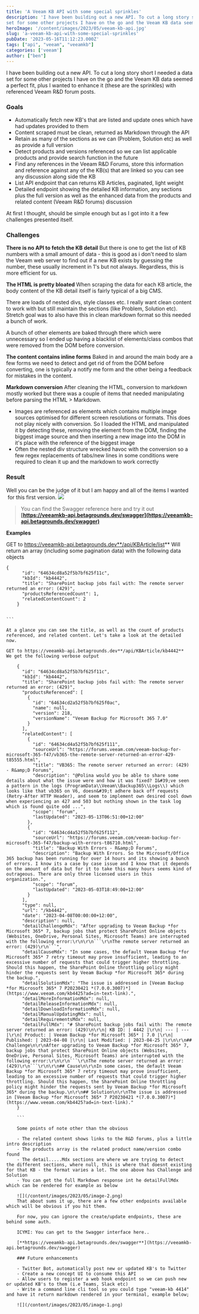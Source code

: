 ```yaml
---
title: 'A Veeam KB API with some special sprinkles' 
description: 'I have been building out a new API. To cut a long story short I needed a data
set for some other projects I have on the go and the Veeam KB data seeme'
heroImage: '/content/images/2023/05/veeam-kb-api.jpg'
slug: 'a-veeam-kb-api-with-some-special-sprinkles'
pubDate: '2023-05-16T11:12:23.000Z'
tags: ["api", "veeam", "veeamkb"] 
categories: ['veeam']
author: ["ben"]
---
```


I have been building out a new API. To cut a long story short I needed a data set for some other projects I have on the go and the Veeam KB data seemed a perfect fit, plus I wanted to enhance it (these are the sprinkles) with referenced Veeam R&D forum posts. 

### Goals

- Automatically fetch new KB's that are listed and update ones which have had updates provided to them
- Content scraped must be clean, returned as Markdown through the API
- Retain as many of the sections as we can (Problem, Solution etc) as well as provide a full version
- Detect products and versions referenced so we can list applicable products and provide search function in the future
- Find any references in the Veeam R&D Forums, store this information and reference against any of the KB(s) that are linked so you can see any discussion along side the KB
- List API endpoint that can returns KB Articles, paginated, light weight
- Detailed endpoint showing the detailed KB information, any sections plus the full version as well as the enhanced data from the products and related content (Veeam R&D forums) discussion

At first I thought, should be simple enough but as I got into it a few challenges presented itself.

### Challenges

**There is no API to fetch the KB detail**
But there is one to get the list of KB numbers with a small amount of data - this is good as i don't need to slam the Veeam web server to find out if a new KB exists by guessing the number, these usually increment in 1's but not always. Regardless, this is more efficient for us.

**The HTML is pretty bloated**
When scraping the data for each KB article, the body content of the KB detail itself is fairly typical of a big CMS. 

There are loads of nested divs, style classes etc. I really want clean content to work with but still maintain the sections (like Problem, Solution etc). Stretch goal was to also have this in clean markdown format so this needed a bunch of work.

A bunch of other elements are baked through there which were unnecessary so I ended up having a blacklist of elements/class combos that were removed from the DOM before conversion.

**The content contains inline forms**
Baked in and around the main body are a few forms we need to detect and get rid of from the DOM before converting, one is typically a notify me form and the other being a feedback for mistakes in the content.

**Markdown conversion**
After cleaning the HTML, conversion to markdown mostly worked but there was a couple of items that needed manipulating before parsing the HTML > Markdown.

- Images are referenced as <picture> elements which contains multiple image sources optimised for different screen resolutions or formats. This does not play nicely with conversion. So I loaded the HTML and manipulated it by detecting these, removing the element from the DOM, finding the biggest image source and then inserting a new image into the DOM in it's place with the reference of the biggest image
- Often the nested div structure wrecked havoc with the conversion so a few regex replacements of tabs/new lines in some conditions were required to clean it up and the markdown to work correctly 

### Result

Well you can be the judge of it but I am happy and all of the items I wanted  for this first version.
![](/content/images/2023/05/image.png)
> You can find the Swagger reference here and try it out
> **[https://veeamkb-api.betagrounds.dev/swagger](https://veeamkb-api.betagrounds.dev/swagger)**

**Examples**

GET to https://veeamkb-api.betagrounds.dev**/api/KBArticle/list**
Will return an array (including some pagination data) with the following data objects

    {
          "id": "64634cd8a52f5b7bf625f11c",
          "kbId": "kb4442",
          "title": "SharePoint backup jobs fail with: The remote server returned an error: (429)",
          "productsReferencedCount": 1,
          "relatedContentCount": 2
        }
    
    
    ```
    
    At a glance you can see the title, as well as the count of products referenced, and related content. Let's take a look at the detailed now.
    
    GET to https://veeamkb-api.betagrounds.dev**/api/KBArticle/kb4442**
    We get the following verbose output
    
        {
          "id": "64634cd8a52f5b7bf625f11c",
          "kbId": "kb4442",
          "title": "SharePoint backup jobs fail with: The remote server returned an error: (429)",
          "productsReferenced": [
            {
              "id": "64634cd2a52f5b7bf625f0ac",
              "name": null,
              "version": 218,
              "versionName": "Veeam Backup for Microsoft 365 7.0"
            }
          ],
          "relatedContent": [
            {
              "id": "64634cd4a52f5b7bf625f111",
              "sourceUrl": "https://forums.veeam.com/veeam-backup-for-microsoft-365-f47/vb365-the-remote-server-returned-an-error-429-t85555.html",
              "title": "VB365: The remote server returned an error: (429) - R&amp;D Forums",
              "description": "@Polina would you be able to share some details about what the issue were and how it was fixed? I&#39;ve seen a pattern in the logs (ProgramData\\Veeam\\Backup365\\Logs\\) which looks like that vb365 on V6, doesn&#39;t adhere back off requests (Retry-After HTTP Header), and seem to implement own desired cool down when experiencing an 427 and 503 but nothing shown in the task log which is found quite odd ...",
              "scope": "forum",
              "lastUpdated": "2023-05-13T06:51:00+12:00"
            },
            {
              "id": "64634cd4a52f5b7bf625f112",
              "sourceUrl": "https://forums.veeam.com/veeam-backup-for-microsoft-365-f47/backup-with-errors-t86710.html",
              "title": "Backup With Errors - R&amp;D Forums",
              "description": "Backup With Errors. So the Microsoft/Office 365 backup has been running for over 14 hours and its showing a bunch of errors. I know its a case by case issue and I know that it depends on the amount of data but for it to take this many hours seems kind of outrageous. There are only three licensed users in this organization.",
              "scope": "forum",
              "lastUpdated": "2023-05-03T18:49:00+12:00"
            }
          ],
          "type": null,
          "url": "/kb4442",
          "date": "2023-04-08T00:00:00+12:00",
          "description": null,
          "detailChallengeMdx": "After upgrading to Veeam Backup *for Microsoft 365* 7, backup jobs that protect SharePoint Online objects (Websites, OneDrive, Personal Sites, Microsoft Teams) are interrupted with the following error:\r\n\r\n```\r\nThe remote server returned an error: (429)\r\n```",
          "detailCauseMdx": "In some cases, the default Veeam Backup *for Microsoft 365* 7 retry timeout may prove insufficient, leading to an excessive number of requests that could trigger higher throttling. Should this happen, the SharePoint Online throttling policy might hinder the requests sent by Veeam Backup *for Microsoft 365* during the backup.",
          "detailSolutionMdx": "The issue is addressed in [Veeam Backup *for Microsoft 365* 7 P20230421 *(7.0.0.3007)*](https://www.veeam.com/kb4425?ad=in-text-link).",
          "detailMoreInformationMdx": null,
          "detailReleaseInformationMdx": null,
          "detailDownloadInformationMdx": null,
          "detailManualUpdatingMdx": null,
          "detailRequirementsMdx": null,
          "detailFullMdx": "# SharePoint backup jobs fail with: The remote server returned an error: (429)\n\r\n| KB ID: | 4442 |\r\n| --- | --- |\r\n| Product: | Veeam Backup *for Microsoft 365* | 7.0 |\r\n| Published: | 2023-04-08 |\r\n| Last Modified: | 2023-04-25 |\r\n\r\n## Challenge\n\r\nAfter upgrading to Veeam Backup *for Microsoft 365* 7, backup jobs that protect SharePoint Online objects (Websites, OneDrive, Personal Sites, Microsoft Teams) are interrupted with the following error:\r\n\r\n```\r\nThe remote server returned an error: (429)\r\n```\r\n\r\n## Cause\n\r\nIn some cases, the default Veeam Backup *for Microsoft 365* 7 retry timeout may prove insufficient, leading to an excessive number of requests that could trigger higher throttling. Should this happen, the SharePoint Online throttling policy might hinder the requests sent by Veeam Backup *for Microsoft 365* during the backup.\n\r\n## Solution\n\r\nThe issue is addressed in [Veeam Backup *for Microsoft 365* 7 P20230421 *(7.0.0.3007)*](https://www.veeam.com/kb4425?ad=in-text-link)."
        }
        
        ```
        
        Some points of note other than the obvious
        
        - The related content shows links to the R&D forums, plus a little intro description
        - The products array is the related product name/version combo found
        - The detail.....Mdx sections are where we are trying to detect the different sections, where null, this is where that doesnt existing for that KB - the format varies a lot. The one above has Challenge and Solution
        - You can get the full Markdown response int he detailFullMdx which can be rendered for example as below 
        
        ![](/content/images/2023/05/image-2.png)
        That about sums it up, there are a few other endpoints available which will be obvious if you hit them.
        
        For now, you can ignore the create/update endpoints, these are behind some auth.
        
        ICYMI: You can get to the Swagger interface here..
        
        [**https://veeamkb-api.betagrounds.dev/swagger**](https://veeamkb-api.betagrounds.dev/swagger)
        
        ### Future enhancements
        
        - Twitter Bot, automatically post new or updated KB's to Twitter
        - Create a new concept UI to consume this API
        - Allow users to register a web hook endpoint so we can push new or updated KB's to them (i.e Teams, Slack etc)
        - Write a command line cli tool so you could type "veeam-kb 4414" and have it return markdown rendered in your terminal, example below;
        
        ![](/content/images/2023/05/image-1.png)
    
    

